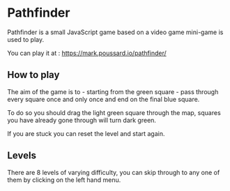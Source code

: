 # Pathfinder

Pathfinder is a small JavaScript game based on a video game mini-game is used to play.

You can play it at : https://mark.poussard.io/pathfinder/

## How to play

The aim of the game is to - starting from the green square - pass through every square once and only once and end on the final blue square.

To do so you should drag the light green square through the map, squares you have already gone through will turn dark green.

If you are stuck you can reset the level and start again.

## Levels

There are 8 levels of varying difficulty, you can skip through to any one of them by clicking on the left hand menu.
